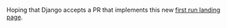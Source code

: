 <!-- slug: 2017/04/19/29 -->
<!-- published: 2017-04-19T09:27:27.091Z -->

Hoping that Django accepts a PR that implements this new [first run landing page](https://chadwhitman.github.io/congrats/django/).